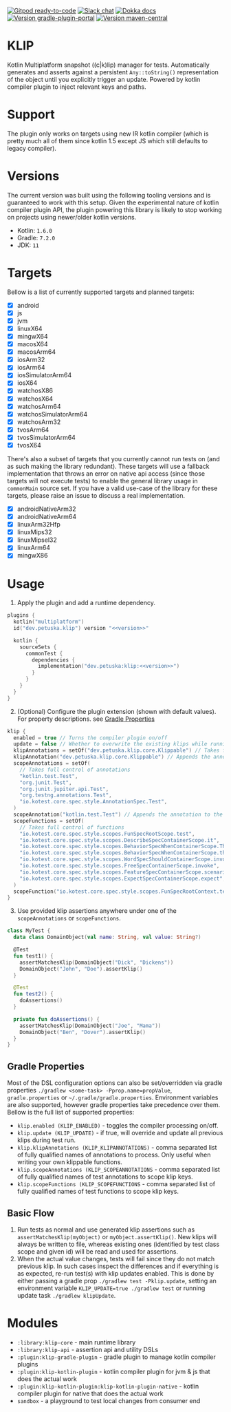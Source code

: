 [![Gitpod ready-to-code](https://img.shields.io/badge/gitpod-ready_to_code-blue?logo=gitpod&style=flat-square)](https://gitpod.io/#https://github.com/mpetuska/klip)
[![Slack chat](https://img.shields.io/badge/kotlinlang-chat-green?logo=slack&style=flat-square)](https://kotlinlang.slack.com/team/UL1A5BA2X)
[![Dokka docs](https://img.shields.io/badge/docs-dokka-orange?style=flat-square)](http://mpetuska.github.io/klip)
[![Version gradle-plugin-portal](https://img.shields.io/maven-metadata/v?label=gradle%20plugin%20portal&style=flat-square&logo=gradle&metadataUrl=https%3A%2F%2Fplugins.gradle.org%2Fm2%2Fdev.petuska%2Fklip-gradle-plugin%2Fmaven-metadata.xml)](https://plugins.gradle.org/plugin/dev.petuska.klip)
[![Version maven-central](https://img.shields.io/maven-central/v/dev.petuska/klip?logo=apache-maven&style=flat-square)](https://mvnrepository.com/artifact/dev.petuska/klip/latest)

# KLIP
Kotlin Multiplatform snapshot ((c|k)lip) manager for tests. Automatically generates and asserts against a
persistent `Any::toString()` representation of the object until you explicitly trigger an update. Powered by kotlin
compiler plugin to inject relevant keys and paths.

# Support
The plugin only works on targets using new IR kotlin compiler (which is pretty much all of them since kotlin 1.5 except
JS which still defaults to legacy compiler).

# Versions
The current version was built using the following tooling versions and is guaranteed to work with this setup. Given the
experimental nature of kotlin compiler plugin API, the plugin powering this library is likely to stop working on
projects using newer/older kotlin versions.
* Kotlin: `1.6.0`
* Gradle: `7.2.0`
* JDK: `11`

# Targets
Bellow is a list of currently supported targets and planned targets:
- [x] android
- [x] js
- [x] jvm
- [x] linuxX64
- [x] mingwX64
- [x] macosX64
- [x] macosArm64
- [x] iosArm32
- [x] iosArm64
- [x] iosSimulatorArm64
- [x] iosX64
- [x] watchosX86
- [x] watchosX64
- [x] watchosArm64
- [x] watchosSimulatorArm64
- [x] watchosArm32
- [x] tvosArm64
- [x] tvosSimulatorArm64
- [x] tvosX64

There's also a subset of targets that you currently cannot run tests on (and as such making the library redundant).
These targets will use a fallback implementation that throws an error on native api access (since those targets will not
execute tests) to enable the general library usage in `commonMain` source set. If you have a valid use-case of the
library for these targets, please raise an issue to discuss a real implementation.
- [x] androidNativeArm32
- [x] androidNativeArm64
- [x] linuxArm32Hfp
- [x] linuxMips32
- [x] linuxMipsel32
- [x] linuxArm64
- [x] mingwX86

# Usage
1. Apply the plugin and add a runtime dependency.
```kotlin
plugins {
  kotlin("multiplatform")
  id("dev.petuska.klip") version "<<version>>"

  kotlin {
    sourceSets {
      commonTest {
        dependencies {
          implementation("dev.petuska:klip:<<version>>")
        }
      }
    }
  }
}
```
2. (Optional) Configure the plugin extension (shown with default values). For property descriptions.
   see [Gradle Properties](#gradle-properties)
```kotlin
klip {
  enabled = true // Turns the compiler plugin on/off
  update = false // Whether to overwrite the existing klips while running tests
  klipAnnotations = setOf("dev.petuska.klip.core.Klippable") // Takes full control of annotations
  klipAnnotation("dev.petuska.klip.core.Klippable") // Appends the annotation to the default ones
  scopeAnnotations = setOf(
    // Takes full control of annotations
    "kotlin.test.Test",
    "org.junit.Test",
    "org.junit.jupiter.api.Test",
    "org.testng.annotations.Test",
    "io.kotest.core.spec.style.AnnotationSpec.Test",
  )
  scopeAnnotation("kotlin.test.Test") // Appends the annotation to the default ones
  scopeFunctions = setOf(
    // Takes full control of functions
    "io.kotest.core.spec.style.scopes.FunSpecRootScope.test",
    "io.kotest.core.spec.style.scopes.DescribeSpecContainerScope.it",
    "io.kotest.core.spec.style.scopes.BehaviorSpecWhenContainerScope.Then",
    "io.kotest.core.spec.style.scopes.BehaviorSpecWhenContainerScope.then",
    "io.kotest.core.spec.style.scopes.WordSpecShouldContainerScope.invoke",
    "io.kotest.core.spec.style.scopes.FreeSpecContainerScope.invoke",
    "io.kotest.core.spec.style.scopes.FeatureSpecContainerScope.scenario",
    "io.kotest.core.spec.style.scopes.ExpectSpecContainerScope.expect",
  )
  scopeFunction("io.kotest.core.spec.style.scopes.FunSpecRootContext.test") // Appends the function to the default ones
}
```
3. Use provided klip assertions anywhere under one of the `scopeAnnotations` or `scopeFunctions`.
```kotlin
class MyTest {
  data class DomainObject(val name: String, val value: String?)

  @Test
  fun test1() {
    assertMatchesKlip(DomainObject("Dick", "Dickens"))
    DomainObject("John", "Doe").assertKlip()
  }

  @Test
  fun test2() {
    doAssertions()
  }

  private fun doAssertions() {
    assertMatchesKlip(DomainObject("Joe", "Mama"))
    DomainObject("Ben", "Dover").assertKlip()
  }
}
```

## Gradle Properties
Most of the DSL configuration options can also be set/overridden via gradle properties
`./gradlew <some-task> -Pprop.name=propValue`, `gradle.properties` or `~/.gradle/gradle.properties`. Environment
variables are also supported, however gradle properties take precedence over them. Bellow is the full list of supported
properties:
* `klip.enabled (KLIP_ENABLED)` - toggles the compiler processing on/off.
* `klip.update (KLIP_UPDATE)` - if true, will override and update all previous klips during test run.
* `klip.klipAnnotations (KLIP_KLIPANNOTATIONS)` - comma separated list of fully qualified names of annotations to
  process. Only useful when writing your own klippable functions.
* `klip.scopeAnnotations (KLIP_SCOPEANNOTATIONS` - comma separated list of fully qualified names of test annotations to
  scope klip keys.
* `klip.scopeFunctions (KLIP_SCOPEFUNCTIONS` - comma separated list of fully qualified names of test functions to scope
  klip keys.

## Basic Flow
1. Run tests as normal and use generated klip assertions such as `assertMatchesKlip(myObject)`
   or `myObject.assertKlip()`. New klips will always be written to file, whereas existing ones (identified by test class
   scope and given id) will be read and used for assertions.
2. When the actual value changes, tests will fail since they do not match previous klip. In such cases inspect the
   differences and if everything is as expected, re-run test(s) with klip updates enabled. This is done by either
   passing a gradle prop `./gradlew test -Pklip.update`,
   setting an environment variable `KLIP_UPDATE=true ./gradlew test` or running update task `./gradlew klipUpdate`.

# Modules
* `:library:klip-core` - main runtime library
* `:library:klip-api` - assertion api and utility DSLs
* `:plugin:klip-gradle-plugin` - gradle plugin to manage kotlin compiler plugins
* `:plugin:klip-kotlin-plugin` - kotlin compiler plugin for jvm & js that does the actual work
* `:plugin:klip-kotlin-plugin:klip-kotlin-plugin-native` - kotlin compiler plugin for native that does the actual work
* `sandbox` - a playground to test local changes from consumer end
